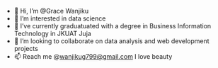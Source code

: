 - 👋 Hi, I’m @Grace Wanjiku 
- 👀 I’m interested in data science
- 🌱 I’ve currently graduatuated with a degree in Business Information Technology in JKUAT Juja 
- 💞️ I’m looking to collaborate on data analysis and web development projects 
- 📫 Reach me @wanjikug799@gmail.com
I love beauty



<!---
Gracieeeshee/Gracieeeshee is a ✨ special ✨ repository because its `README.md` (this file) appears on your GitHub profile.
You can click the Preview link to take a look at your changes.
--->

